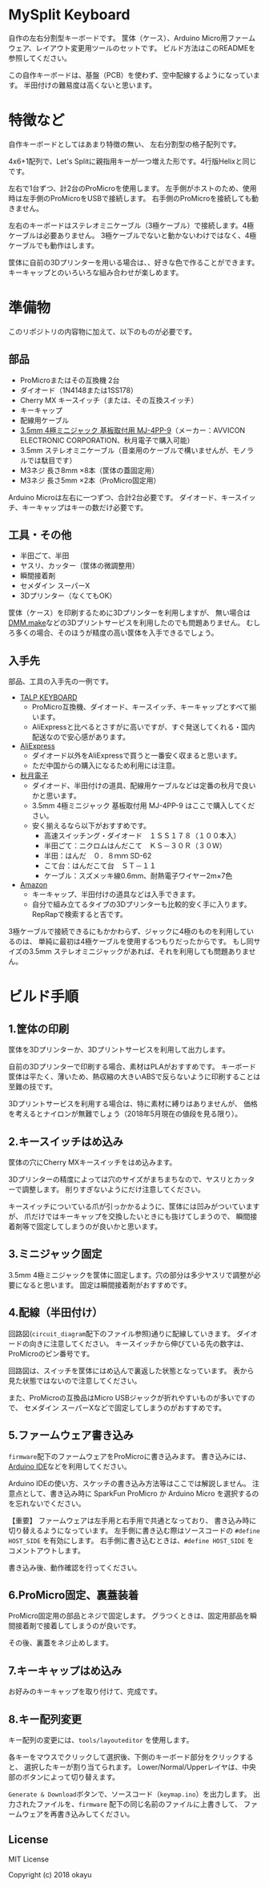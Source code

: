 # MySplit Keyboard

自作の左右分割型キーボードです。
筐体（ケース）、Arduino Micro用ファームウェア、レイアウト変更用ツールのセットです。
ビルド方法はこのREADMEを参照してください。

この自作キーボードは、基盤（PCB）を使わず、空中配線するようになっています。
半田付けの難易度は高くないと思います。

# 特徴など

自作キーボードとしてはあまり特徴の無い、 左右分割型の格子配列です。

4x6+1配列で、Let's Splitに親指用キーが一つ増えた形です。4行版Helixと同じです。

左右で1台ずつ、計2台のProMicroを使用します。
左手側がホストのため、使用時は左手側のProMicroをUSBで接続します。
右手側のProMicroを接続しても動きません。

左右のキーボードはステレオミニケーブル（3極ケーブル）で接続します。4極ケーブルは必要ありません。
3極ケーブルでないと動かないわけではなく、4極ケーブルでも動作はします。

筐体に自前の3Dプリンターを用いる場合は、、好きな色で作ることができます。
キーキャップとのいろいろな組み合わせが楽しめます。

# 準備物

このリポジトリの内容物に加えて、以下のものが必要です。

## 部品
* ProMicroまたはその互換機 2台
* ダイオード（1N4148または1SS178）
* Cherry MX キースイッチ（または、その互換スイッチ）
* キーキャップ
* 配線用ケーブル
* [3.5mm 4極ミニジャック 基板取付用 MJ-4PP-9](http://akizukidenshi.com/catalog/g/gC-06070/)（メーカー：AVVICON ELECTRONIC CORPORATION、秋月電子で購入可能）
* 3.5mm ステレオミニケーブル（音楽用のケーブルで構いませんが、モノラルでは駄目です）
* M3ネジ 長さ8mm ×8本（筐体の蓋固定用）
* M3ネジ 長さ5mm ×2本（ProMicro固定用）

Arduino Microは左右に一つずつ、合計2台必要です。
ダイオード、キースイッチ、キーキャップはキーの数だけ必要です。

## 工具・その他
* 半田ごて、半田
* ヤスリ、カッター（筐体の微調整用）
* 瞬間接着剤
* セメダイン スーパーX
* 3Dプリンター（なくてもOK）

筐体（ケース）を印刷するために3Dプリンターを利用しますが、
無い場合は[DMM.make](https://make.dmm.com/print/)などの3Dプリントサービスを利用したのでも問題ありません。
むしろ多くの場合、そのほうが精度の高い筐体を入手できるでしょう。


## 入手先

部品、工具の入手先の一例です。

* [TALP KEYBOARD](https://talpkeyboard.stores.jp/)
  * ProMicro互換機、ダイオード、キースイッチ、キーキャップとすべて揃います。
  * AliExpressと比べるとさすがに高いですが、すぐ発送してくれる・国内配送なので安心感があります。
* [AliExpress](https://www.aliexpress.com/)
  * ダイオード以外をAliExpressで買うと一番安く収まると思います。
  * ただ中国からの購入になるため利用には注意。
* [秋月電子](http://akizukidenshi.com/catalog/default.aspx)
  * ダイオード、半田付けの道具、配線用ケーブルなどは定番の秋月で良いかと思います。
  * 3.5mm 4極ミニジャック 基板取付用 MJ-4PP-9 はここで購入してください。
  * 安く揃えるなら以下がおすすめです。
    * 高速スイッチング・ダイオード　１ＳＳ１７８（１００本入）
    * 半田ごて：ニクロムはんだこて　ＫＳ－３０Ｒ（３０Ｗ）
    * 半田：はんだ　０．８ｍｍ SD-62
    * こて台：はんだこて台　ＳＴ－１１
    * ケーブル：スズメッキ線0.6mm、耐熱電子ワイヤー2m×7色
* [Amazon](https://www.amazon.co.jp/)
  * キーキャップ、半田付けの道具などは入手できます。
  * 自分で組み立てるタイプの3Dプリンターも比較的安く手に入ります。RepRapで検索すると吉です。

3極ケーブルで接続できるにもかかわらず、ジャックに4極のものを利用しているのは、
単純に最初は4極ケーブルを使用するつもりだったからです。
もし同サイズの3.5mm ステレオミニジャックがあれば、それを利用しても問題ありません。


# ビルド手順

## 1.筐体の印刷

筐体を3Dプリンターか、3Dプリントサービスを利用して出力します。

自前の3Dプリンターで印刷する場合、素材はPLAがおすすめです。
キーボード筐体は平たく、薄いため、熱収縮の大きいABSで反らないように印刷することは至難の技です。

3Dプリントサービスを利用する場合は、特に素材に縛りはありませんが、
価格を考えるとナイロンが無難でしょう（2018年5月現在の値段を見る限り）。

## 2.キースイッチはめ込み

筐体の穴にCherry MXキースイッチをはめ込みます。

3Dプリンターの精度によっては穴のサイズがまちまちなので、ヤスリとカッターで調整します。
削りすぎないようにだけ注意してください。

キースイッチについている爪が引っかかるように、筐体には凹みがついていますが、
爪だけではキーキャップを交換したいときにも抜けてしまうので、
瞬間接着剤等で固定してしまうのが良いかと思います。

## 3.ミニジャック固定

3.5mm 4極ミニジャックを筐体に固定します。穴の部分は多少ヤスリで調整が必要になると思います。
固定は瞬間接着剤がおすすめです。

## 4.配線（半田付け）

回路図(`circuit_diagram`配下のファイル参照)通りに配線していきます。
ダイオードの向きに注意してください。
キースイッチから伸びている先の数字は、ProMicroのピン番号です。

回路図は、スイッチを筐体にはめ込んで裏返した状態となっています。
表から見た状態ではないので注意してください。

また、ProMicroの互換品はMicro USBジャックが折れやすいものが多いですので、
セメダイン スーパーXなどで固定してしまうのがおすすめです。

## 5.ファームウェア書き込み

`firmware`配下のファームウェアをProMicroに書き込みます。
書き込みには、[Arduino IDE](https://www.arduino.cc/)などを利用してください。

Arduino IDEの使い方、スケッチの書き込み方法等はここでは解説しません。
注意点として、書き込み時に SparkFun ProMicro か Arduino Micro を選択するのを忘れないでください。

【重要】
ファームウェアは左手用と右手用で共通となっており、
書き込み時に切り替えるようになっています。
左手側に書き込む際はソースコードの `#define HOST_SIDE` を有効にします。
右手側に書き込むときは、`#define HOST_SIDE` をコメントアウトします。

書き込み後、動作確認を行ってください。

## 6.ProMicro固定、裏蓋装着

ProMicro固定用の部品とネジで固定します。
グラつくときは、固定用部品を瞬間接着剤で接着してしまうのが良いです。

その後、裏蓋をネジ止めします。

## 7.キーキャップはめ込み

お好みのキーキャップを取り付けて、完成です。

## 8.キー配列変更

キー配列の変更には、`tools/layouteditor` を使用します。

各キーをマウスでクリックして選択後、下側のキーボード部分をクリックすると、
選択したキーが割り当てられます。
Lower/Normal/Upperレイヤは、中央部のボタンによって切り替えます。

`Generate & Download`ボタンで、ソースコード（`keymap.ino`）を出力します。
出力されたファイルを、`firmware` 配下の同じ名前のファイルに上書きして、
ファームウェアを再書き込みしてください。


## License

MIT License

Copyright (c) 2018 okayu


